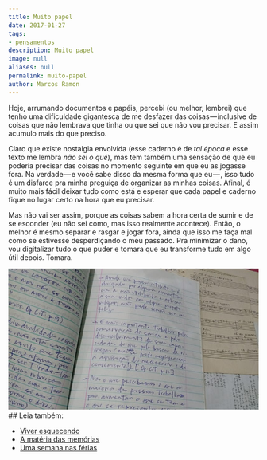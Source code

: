 ```yaml
---
title: Muito papel
date: 2017-01-27
tags:
- pensamentos
description: Muito papel
image: null
aliases: null
permalink: muito-papel
author: Marcos Ramon
---
```

Hoje, arrumando documentos e papéis, percebi (ou melhor, lembrei) que tenho uma dificuldade gigantesca de me desfazer das coisas — inclusive de coisas que não lembrava que tinha ou que sei que não vou precisar. E assim acumulo mais do que preciso.

Claro que existe nostalgia envolvida (esse caderno é de _tal época_ e esse texto me lembra _não sei o quê_), mas tem também uma sensação de que eu poderia precisar das coisas no momento seguinte em que eu as jogasse fora. Na verdade — e você sabe disso da mesma forma que eu — , isso tudo é um disfarce pra minha preguiça de organizar as minhas coisas. Afinal, é muito mais fácil deixar tudo como está e esperar que cada papel e caderno fique no lugar certo na hora que eu precisar.

Mas não vai ser assim, porque as coisas sabem a hora certa de sumir e de se esconder (eu não sei como, mas isso realmente acontece). Então, o melhor é mesmo separar e rasgar e jogar fora, ainda que isso me faça mal como se estivesse desperdiçando o meu passado. Pra minimizar o dano, vou digitalizar tudo o que puder e tomara que eu transforme tudo em algo útil depois. Tomara.

<img src="/assets/img/muito-papel-medium.jpeg">


<div class="leia-tambem" markdown="1">
## Leia também:

- <a href="/viver-esquecendo">Viver esquecendo</a>
- <a href="/a-materia-das-memorias">A matéria das memórias</a>
- <a href="/uma-semana-nas-ferias">Uma semana nas férias</a>
</div>